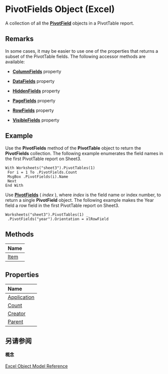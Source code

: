 
# PivotFields Object (Excel)

A collection of all the  **[PivotField](52784960-e2da-b43a-1e37-2d4dae61c6d8.md)** objects in a PivotTable report.


## Remarks

In some cases, it may be easier to use one of the properties that returns a subset of the PivotTable fields. The following accessor methods are available:


-  **[ColumnFields](caae2016-e213-31f0-5ce7-fd8593ad4266.md)** property
    
-  **[DataFields](32f9f635-c247-ad1b-6bb8-6eef4f03dc67.md)** property
    
-  **[HiddenFields](f59f471f-5ce9-fa81-ab37-91eb78666870.md)** property
    
-  **[PageFields](eff7a772-0472-41ec-412f-9a56f0a0de16.md)** property
    
-  **[RowFields](3976d5ec-b248-55f5-659d-2671af3f3bfd.md)** property
    
-  **[VisibleFields](01d5e76d-e109-905d-1743-1fbacd85e7a6.md)** property
    

## Example

Use the  **PivotFields** method of the **PivotTable** object to return the **PivotFields** collection. The following example enumerates the field names in the first PivotTable report on Sheet3.


```
With Worksheets("sheet3").PivotTables(1) 
 For i = 1 To .PivotFields.Count 
 MsgBox .PivotFields(i).Name 
 Next 
End With
```

Use  **[PivotFields](2729eef0-bfe6-1683-8bb1-f12d8d03d939.md)** ( _index_ ), where _index_ is the field name or index number, to return a single **PivotField** object. The following example makes the Year field a row field in the first PivotTable report on Sheet3.




```
Worksheets("sheet3").PivotTables(1) _ 
 .PivotFields("year").Orientation = xlRowField
```


## Methods



|**Name**|
|:-----|
|[Item](497c8536-30cb-8c7b-8d83-62ae94a37a7f.md)|

## Properties



|**Name**|
|:-----|
|[Application](51c3a714-4da2-6459-82d9-f8d6f45ccc75.md)|
|[Count](29f23d5a-87f1-1b21-4ee1-665232970e2f.md)|
|[Creator](a8d19289-196f-f7d7-bac9-fa891b3461db.md)|
|[Parent](1c4f693f-277e-fcd6-6603-2a411bb35b85.md)|

## 另请参阅


#### 概念


[Excel Object Model Reference](11ea8598-8a20-92d5-f98b-0da04263bf2c.md)